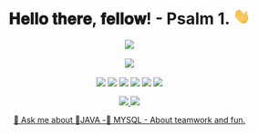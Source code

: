 <div>
<h1 align="center"> 𝐇𝐞𝐥𝐥𝐨 𝐭𝐡𝐞𝐫𝐞, 𝐟𝐞𝐥𝐥𝐨𝐰! - Psalm 1. <img src="https://github.com/ABSphreak/ABSphreak/blob/master/gifs/Hi.gif?raw=true" width="30px"></h2>
	
</div>


<p align="center">
<img width="520px" src="https://user-images.githubusercontent.com/74038190/235224431-e8c8c12e-6826-47f1-89fb-2ddad83b3abf.gif">
 </p>

<p align="center">
	<a href="https://www.linkedin.com/in/jrfertonani/"> <img width="150px" src="https://cdn.jsdelivr.net/gh/devicons/devicon@latest/icons/linkedin/linkedin-original-wordmark.svg" /></a>
	
          
</p>

<p align="center">
	<img width="80px" src="https://cdn.jsdelivr.net/gh/devicons/devicon@latest/icons/java/java-original-wordmark.svg" />
 	<img width="80px" src="https://cdn.jsdelivr.net/gh/devicons/devicon@latest/icons/mysql/mysql-original-wordmark.svg" />
	<img width="80px" src="https://cdn.jsdelivr.net/gh/devicons/devicon@latest/icons/angular/angular-original.svg" />
	<img width="80px" src="https://cdn.jsdelivr.net/gh/devicons/devicon@latest/icons/html5/html5-original-wordmark.svg" />
        <img width="80px" src="https://cdn.jsdelivr.net/gh/devicons/devicon@latest/icons/css3/css3-original-wordmark.svg" />
        <img width="80px" src="https://cdn.jsdelivr.net/gh/devicons/devicon@latest/icons/bootstrap/bootstrap-original-wordmark.svg" />

</p>

<p align="center">
  <a href="https://github.com/jrfertonani">
  <img height="180em" src="https://github-readme-stats.vercel.app/api?username=jrfertonani&show_icons=true&theme=dark"/>
  <img height="166em" src="https://github-readme-stats.vercel.app/api/top-langs/?username=jrfertonani&layout=compact&langs_count=7&theme=dark"/>
</p>

<p align="center">  💬 Ask me about 💚JAVA -💚 MYSQL - About teamwork and fun.</p>





